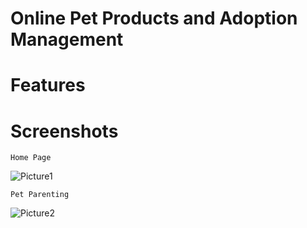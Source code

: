# Online Pet Products and Adoption Management

    
# Features


# Screenshots
    Home Page
![Picture1](https://user-images.githubusercontent.com/89214877/208857921-c0560835-db81-4630-817f-98d82ca33bd7.png)

    Pet Parenting
![Picture2](https://user-images.githubusercontent.com/89214877/208858468-2325af8f-6bff-4103-beb0-7ab177e081d7.png)
